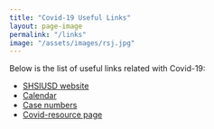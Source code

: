 ```yaml
---
title: "Covid-19 Useful Links"
layout: page-image
permalink: "/links"
image: "/assets/images/rsj.jpg"
---
```


Below is the list of useful links related with Covid-19:



- [ SHSIUSD website](https://rancho.iusd.org/)    
- [Calendar](https://rancho.iusd.org/about/events)  
- [Case numbers](https://iusd.org/covid-19-resource-page/covid-19-dashboard)  
- [Covid-resource page](https://iusd.org/covid-19-resource-page)  
